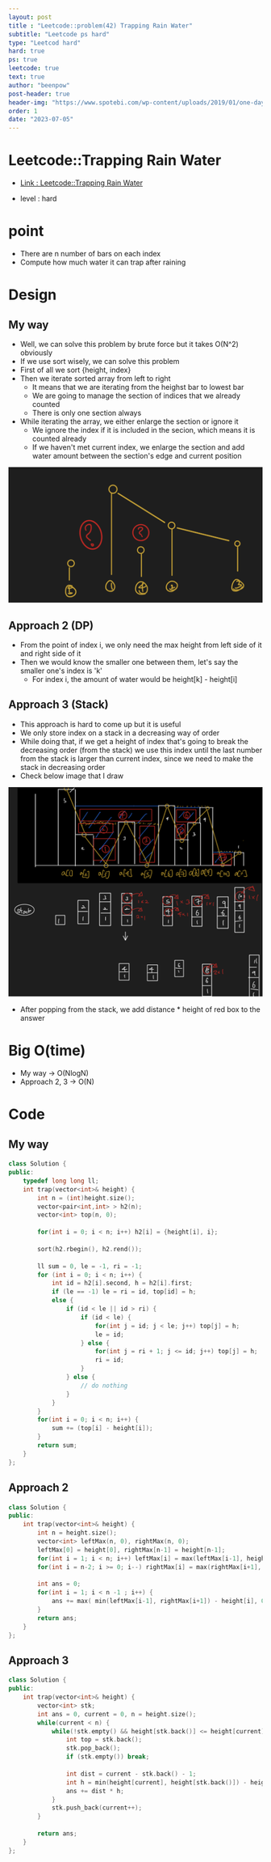 ```yaml
---
layout: post
title : "Leetcode::problem(42) Trapping Rain Water"
subtitle: "Leetcode ps hard"
type: "Leetcod hard"
hard: true
ps: true
leetcode: true
text: true
author: "beenpow"
post-header: true
header-img: "https://www.spotebi.com/wp-content/uploads/2019/01/one-day-day-one-workout-motivation-spotebi.jpg"
order: 1
date: "2023-07-05"
---
```


# Leetcode::Trapping Rain Water
- [Link : Leetcode::Trapping Rain Water](https://leetcode.com/problems/trapping-rain-water/description/?envType=study-plan-v2&envId=apple-spring-23-high-frequency)

- level : hard

# point
- There are n number of bars on each index
- Compute how much water it can trap after raining

# Design

## My way
- Well, we can solve this problem by brute force but it takes O(N^2) obviously
- If we use sort wisely, we can solve this problem
- First of all we sort {height, index}
- Then we iterate sorted array from left to right
  - It means that we are iterating from the heighst bar to lowest bar
  - We are going to manage the section of indices that we already counted
  - There is only one section always
- While iterating the array, we either enlarge the section or ignore it
  - We ignore the index if it is included in the secion, which means it is counted already
  - If we haven't met current index, we enlarge the section and add water amount between the section's edge and current position

![img](/img/2023-07-05-leetcode-hard-trapping-rain-water-2.png)


## Approach 2 (DP)
- From the point of index i, we only need the max height from left side of it and right side of it
- Then we would know the smaller one between them, let's say the smaller one's index is 'k'
  - For index i, the amount of water would be height[k] - height[i]

## Approach 3 (Stack)
- This approach is hard to come up but it is useful
- We only store index on a stack in a decreasing way of order
- While doing that, if we get a height of index that's going to break the decreasing order (from the stack)  we use this index until the last number from the stack is larger than current index, since we need to make the stack in decreasing order
- Check below image that I draw

![img](/img/2023-07-05-leetcode-hard-trapping-rain-water-1.png)

- After popping from the stack, we add distance * height of red box to the answer


# Big O(time)
- My way -> O(NlogN)
- Approach 2, 3 -> O(N)

# Code

## My way

```cpp
class Solution {
public:
    typedef long long ll;
    int trap(vector<int>& height) {
        int n = (int)height.size();
        vector<pair<int,int> > h2(n);
        vector<int> top(n, 0);

        for(int i = 0; i < n; i++) h2[i] = {height[i], i};

        sort(h2.rbegin(), h2.rend());

        ll sum = 0, le = -1, ri = -1;
        for (int i = 0; i < n; i++) {
            int id = h2[i].second, h = h2[i].first;
            if (le == -1) le = ri = id, top[id] = h;
            else {
                if (id < le || id > ri) {
                    if (id < le) {
                        for(int j = id; j < le; j++) top[j] = h;
                        le = id;
                    } else {
                        for(int j = ri + 1; j <= id; j++) top[j] = h;
                        ri = id;
                    }
                } else {
                    // do nothing
                }
            }
        }
        for(int i = 0; i < n; i++) {
            sum += (top[i] - height[i]);
        }
        return sum;
    }
};
```

## Approach 2

```cpp
class Solution {
public:
    int trap(vector<int>& height) {
        int n = height.size();
        vector<int> leftMax(n, 0), rightMax(n, 0);
        leftMax[0] = height[0], rightMax[n-1] = height[n-1];
        for(int i = 1; i < n; i++) leftMax[i] = max(leftMax[i-1], height[i]);
        for(int i = n-2; i >= 0; i--) rightMax[i] = max(rightMax[i+1], height[i]);

        int ans = 0;
        for(int i = 1; i < n -1 ; i++) {
            ans += max( min(leftMax[i-1], rightMax[i+1]) - height[i], 0);
        }
        return ans;
    }
};
```

## Approach 3

```cpp
class Solution {
public:
    int trap(vector<int>& height) {
        vector<int> stk;
        int ans = 0, current = 0, n = height.size();
        while(current < n) {
            while(!stk.empty() && height[stk.back()] <= height[current]) {
                int top = stk.back();
                stk.pop_back();
                if (stk.empty()) break;

                int dist = current - stk.back() - 1;
                int h = min(height[current], height[stk.back()]) - height[top];
                ans += dist * h;
            }
            stk.push_back(current++);
        }

        return ans;
    }
};
```
